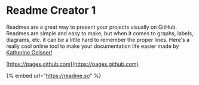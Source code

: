 # Readme Creator 1

Readmes are a great way to present your projects visually on GitHub. Readmes are simple and easy to make, but when it comes to graphs, labels, diagrams, etc. it can be a little hard to remember the proper lines. Here's a really cool online tool to make your documentation life easier made by [Katherine Oelsner!](https://twitter.com/katherinecodes)



[https://pages.github.com](https://pages.github.com)

{% embed url="https://readme.so" %}
